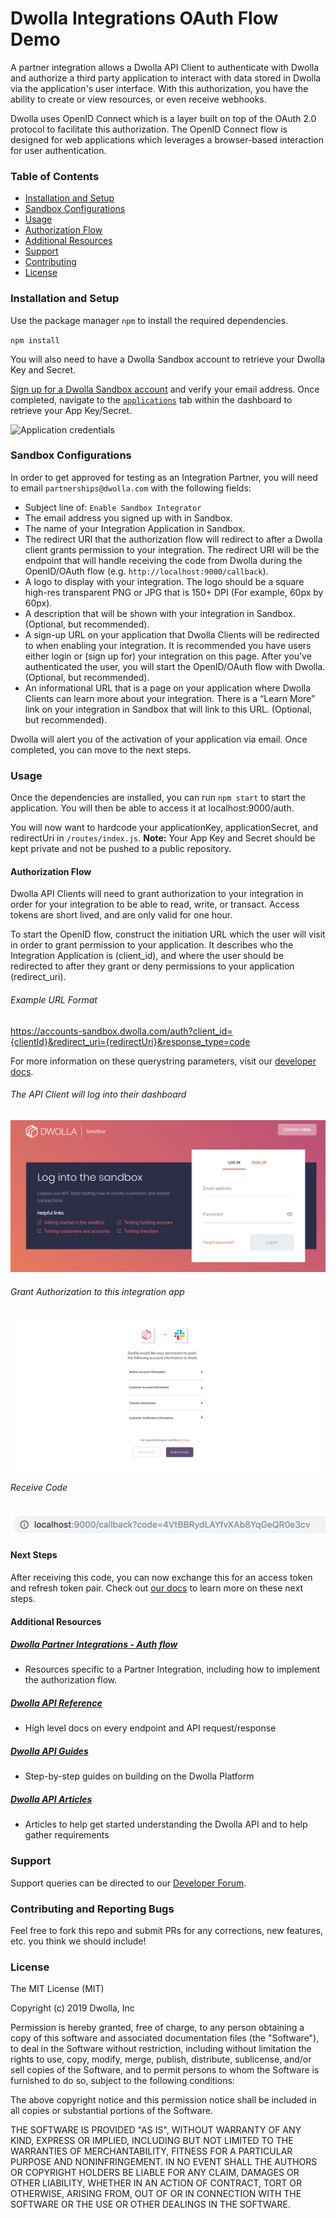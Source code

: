 # Dwolla Integrations OAuth Flow Demo
A partner integration allows a Dwolla API Client to authenticate with Dwolla and authorize a third party application to interact with data stored in Dwolla via the application's user interface. With this authorization, you have the ability to create or view resources, or even receive webhooks.

Dwolla uses OpenID Connect which is a layer built on top of the OAuth 2.0 protocol to facilitate this authorization. The OpenID Connect flow is designed for web applications which leverages a browser-based interaction for user authentication.

### Table of Contents
* [Installation and Setup](#installation-and-setup)
* [Sandbox Configurations](#sandbox-configurations)
* [Usage](#usage)
* [Authorization Flow](#authorization-flow)
* [Additional Resources](#additional-resources)
* [Support](#support)
* [Contributing](#contributing-and-reporting-bugs)
* [License](#license)

### Installation and Setup
Use the package manager `npm` to install the required dependencies.

`npm install`

You will also need to have a Dwolla Sandbox account to retrieve your Dwolla Key and Secret.

[Sign up for a Dwolla Sandbox account](https://accounts-sandbox.dwolla.com/sign-up) and verify your email address. Once completed, navigate to the [`applications`](https://dashboard-sandbox.dwolla.com/applications-legacy) tab within the dashboard to retrieve your App Key/Secret.

![Application credentials](application.png "Sandbox application credentials")

### Sandbox Configurations
In order to get approved for testing as an Integration Partner, you will need to email `partnerships@dwolla.com` with the following fields:
* Subject line of: `Enable Sandbox Integrator`
* The email address you signed up with in Sandbox.
* The name of your Integration Application in Sandbox.
* The redirect URI that the authorization flow will redirect to after a Dwolla client grants permission to your integration. The redirect URI will be the endpoint that will handle receiving the code from Dwolla during the OpenID/OAuth flow (e.g. `http://localhost:9000/callback`).
* A logo to display with your integration. The logo should be a square high-res transparent PNG or JPG that is 150+ DPI (For example, 60px by 60px).
* A description that will be shown with your integration in Sandbox. (Optional, but recommended).
* A sign-up URL on your application that Dwolla Clients will be redirected to when enabling your integration. It is recommended you have users either login or (sign up for) your integration on this page. After you’ve authenticated the user, you will start the OpenID/OAuth flow with Dwolla. (Optional, but recommended).
* An informational URL that is a page on your application where Dwolla Clients can learn more about your integration. There is a “Learn More” link on your integration in Sandbox that will link to this URL. (Optional, but recommended).

Dwolla will alert you of the activation of your application via email. Once completed, you can move to the next steps.

### Usage
Once the dependencies are installed, you can run `npm start` to start the application.
You will then be able to access it at localhost:9000/auth.

You will now want to hardcode your applicationKey, applicationSecret, and redirectUri in `/routes/index.js`. **Note:** Your App Key and Secret should be kept private and not be pushed to a public repository.

#### Authorization Flow
Dwolla API Clients will need to grant authorization to your integration in order for your integration to be able to read, write, or transact. Access tokens are short lived, and are only valid for one hour.

To start the OpenID flow, construct the initiation URL which the user will visit in order to grant permission to your application. It describes who the Integration Application is (client_id), and where the user should be redirected to after they grant or deny permissions to your application (redirect_uri).

###### Example URL Format
https://accounts-sandbox.dwolla.com/auth?client_id={clientId}&redirect_uri={redirectUri}&response_type=code

For more information on these querystring parameters, visit our [developer docs](https://developers.dwolla.com/integrations/authorization.html).

###### The API Client will log into their dashboard
![Request authorization](request_auth.png "Request authorization from API client")

###### Grant Authorization to this integration app
![Grant authorization](grant_auth.png "Grant authorization to this partner app")

###### Receive Code
![Receive code](receive_code.png "Receive code")

#### Next Steps
After receiving this code, you can now exchange this for an access token and refresh token pair. Check out [our docs](https://developers.dwolla.com/integrations/authorization.html) to learn more on these next steps.

#### Additional Resources
##### [Dwolla Partner Integrations - Auth flow](https://developers.dwolla.com/integrations/authorization.html)
* Resources specific to a Partner Integration, including how to implement the authorization flow.

##### [Dwolla API Reference](https://docs.dwolla.com/)
* High level docs on every endpoint and API request/response

##### [Dwolla API Guides](https://developers.dwolla.com/guides/)
* Step-by-step guides on building on the Dwolla Platform

##### [Dwolla API Articles](https://developers.dwolla.com/resources/)
* Articles to help get started understanding the Dwolla API and to help gather requirements

### Support
Support queries can be directed to our [Developer Forum](https://discuss.dwolla.com/c/api-support).

### Contributing and Reporting Bugs
Feel free to fork this repo and submit PRs for any corrections, new features, etc. you think we should include!

### License
The MIT License (MIT)

Copyright (c) 2019 Dwolla, Inc

Permission is hereby granted, free of charge, to any person obtaining a copy of this software and associated documentation files (the "Software"), to deal in the Software without restriction, including without limitation the rights to use, copy, modify, merge, publish, distribute, sublicense, and/or sell copies of the Software, and to permit persons to whom the Software is furnished to do so, subject to the following conditions:

The above copyright notice and this permission notice shall be included in all copies or substantial portions of the Software.

THE SOFTWARE IS PROVIDED "AS IS", WITHOUT WARRANTY OF ANY KIND, EXPRESS OR IMPLIED, INCLUDING BUT NOT LIMITED TO THE WARRANTIES OF MERCHANTABILITY, FITNESS FOR A PARTICULAR PURPOSE AND NONINFRINGEMENT. IN NO EVENT SHALL THE AUTHORS OR COPYRIGHT HOLDERS BE LIABLE FOR ANY CLAIM, DAMAGES OR OTHER LIABILITY, WHETHER IN AN ACTION OF CONTRACT, TORT OR OTHERWISE, ARISING FROM, OUT OF OR IN CONNECTION WITH THE SOFTWARE OR THE USE OR OTHER DEALINGS IN THE SOFTWARE.
